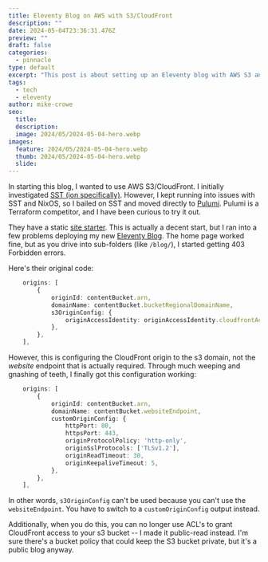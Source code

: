 ```yaml
---
title: Eleventy Blog on AWS with S3/CloudFront
description: ""
date: 2024-05-04T23:36:31.476Z
preview: ""
draft: false
categories: 
  - pinnacle
type: default
excerpt: "This post is about setting up an Eleventy blog with AWS S3 and CloudFront.  It took a bit of digging to get working, so I'm writing it down for posterity.  The key was to configure the CloudFront origin to the s3 _website_ endpoint, not the s3 domain itself."
tags:
  - tech
  - eleventy
author: mike-crowe
seo:
  title:
  description: 
  image: 2024/05/2024-05-04-hero.webp 
images:
  feature: 2024/05/2024-05-04-hero.webp
  thumb: 2024/05/2024-05-04-hero.webp
  slide:
---
```


In starting this blog, I wanted to use AWS S3/CloudFront. I initially investigated [SST (ion specifically)](https://ion.sst.dev).  However, I kept running into issues with SST and NixOS, so I bailed on SST and moved directly to [Pulumi](https://www.pulumi.com).  Pulumi is a Terraform competitor, and I have been curious to try it out.

They have a static [site starter](https://github.com/pulumi/examples/tree/master/aws-ts-static-website).  This is actually a decent start, but I ran into a few problems deploying my new [Eleventy Blog](https://www.11ty.dev).  The home page worked fine, but as you drive into sub-folders (like `/blog/`), I started getting 403 Forbidden errors.

Here's their original code:

```ts
    origins: [
        {
            originId: contentBucket.arn,
            domainName: contentBucket.bucketRegionalDomainName,
            s3OriginConfig: {
                originAccessIdentity: originAccessIdentity.cloudfrontAccessIdentityPath,
            },
        },
    ],
```

However, this is configuring the CloudFront origin to the s3 domain, not the _website_ endpoint that is actually required.  Through much weeping and gnashing of teeth, I finally got this configuration working:

```ts
    origins: [
        {
            originId: contentBucket.arn,
            domainName: contentBucket.websiteEndpoint,
            customOriginConfig: {
                httpPort: 80,
                httpsPort: 443,
                originProtocolPolicy: 'http-only',
                originSslProtocols: ['TLSv1.2'],
                originReadTimeout: 30,
                originKeepaliveTimeout: 5,
            },
        },
    ],
```

In other words, `s3OriginConfig` can't be used because you can't use the `websiteEndpoint`.  You have to switch to a `customOriginConfig` output instead.

Additionally, when you do this, you can no longer use ACL's to grant CloudFront access to your s3 bucket -- I made it public-read instead.  I'm sure there's a bucket policy that could keep the S3 bucket private, but it's a public blog anyway.
